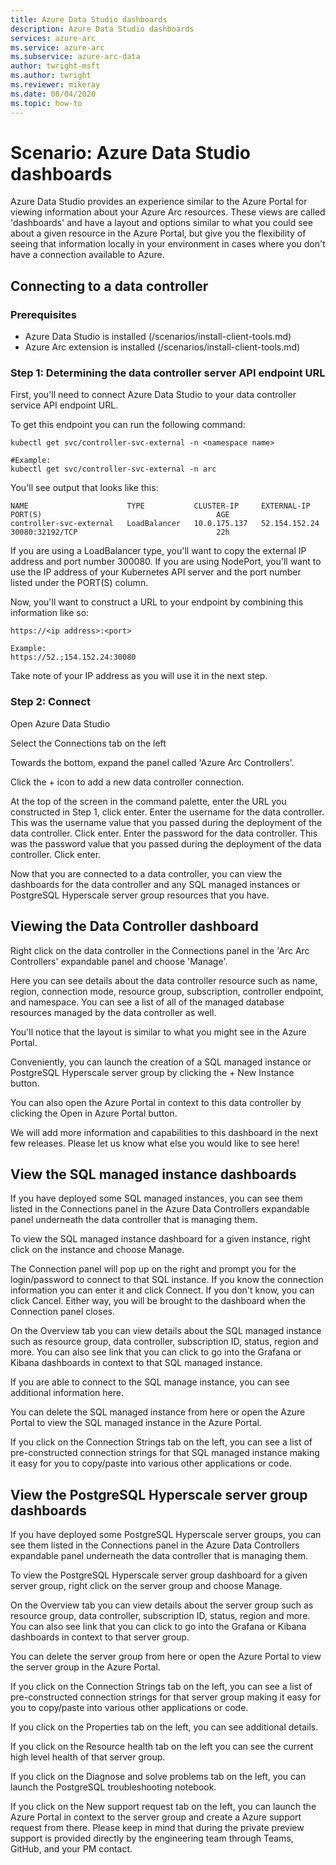 ```yaml
---
title: Azure Data Studio dashboards
description: Azure Data Studio dashboards
services: azure-arc
ms.service: azure-arc
ms.subservice: azure-arc-data
author: twright-msft
ms.author: twright
ms.reviewer: mikeray
ms.date: 08/04/2020
ms.topic: how-to
---
```


# Scenario: Azure Data Studio dashboards

Azure Data Studio provides an experience similar to the Azure Portal for viewing information about your Azure Arc resources.  These views are called 'dashboards' and have a layout and options similar to what you could see about a given resource in the Azure Portal, but give you the flexibility of seeing that information locally in your environment in cases where you don't have a connection available to Azure.

## Connecting to a data controller

### Prerequisites

- Azure Data Studio is installed (/scenarios/install-client-tools.md)
- Azure Arc extension is installed (/scenarios/install-client-tools.md)

### Step 1: Determining the data controller server API endpoint URL

First, you'll need to connect Azure Data Studio to your data controller service API endpoint URL.

To get this endpoint you can run the following command:

```terminal
kubectl get svc/controller-svc-external -n <namespace name>

#Example:
kubectl get svc/controller-svc-external -n arc
```

You'll see output that looks like this:

```terminal
NAME                      TYPE           CLUSTER-IP     EXTERNAL-IP      PORT(S)                                       AGE
controller-svc-external   LoadBalancer   10.0.175.137   52.154.152.24    30080:32192/TCP                               22h
```

If you are using a LoadBalancer type, you'll want to copy the external IP address and port number 300080.  If you are using NodePort, you'll want to use the IP address of your Kubernetes API server and the port number listed under the PORT(S) column.

Now, you'll want to construct a URL to your endpoint by combining this information like so:

```terminal
https://<ip address>:<port>

Example:
https://52.;154.152.24:30080
```

Take note of your IP address as you will use it in the next step.

### Step 2: Connect

Open Azure Data Studio

Select the Connections tab on the left

Towards the bottom, expand the panel called 'Azure Arc Controllers'.

Click the + icon to add a new data controller connection.

At the top of the screen in the command palette, enter the URL you constructed in Step 1, click enter.
Enter the username for the data controller.  This was the username value that you passed during the deployment of the data controller.  Click enter.
Enter the password for the data controller.  This was the password value that you passed during the deployment of the data controller. Click enter.

Now that you are connected to a data controller, you can view the dashboards for the data controller and any SQL managed instances or PostgreSQL Hyperscale server group resources that you have.

## Viewing the Data Controller dashboard

Right click on the data controller in the Connections panel in the 'Arc Arc Controllers' expandable panel and choose 'Manage'.

Here you can see details about the data controller resource such as name, region, connection mode, resource group, subscription, controller endpoint, and namespace.  You can see a list of all of the managed database resources managed by the data controller as well.

You'll notice that the layout is similar to what you might see in the Azure Portal.

Conveniently, you can launch the creation of a SQL managed instance or PostgreSQL Hyperscale server group by clicking the + New Instance button.

You can also open the Azure Portal in context to this data controller by clicking the Open in Azure Portal button.

We will add more information and capabilities to this dashboard in the next few releases.  Please let us know what else you would like to see here!

## View the SQL managed instance dashboards

If you have deployed some SQL managed instances, you can see them listed in the Connections panel in the Azure Data Controllers expandable panel underneath the data controller that is managing them.

To view the SQL managed instance dashboard for a given instance, right click on the instance and choose Manage.

The Connection panel will pop up on the right and prompt you for the login/password to connect to that SQL instance. If you know the connection information you can enter it and click Connect.  If you don't know, you can click Cancel.  Either way, you will be brought to the dashboard when the Connection panel closes.

On the Overview tab you can view details about the SQL managed instance such as resource group, data controller, subscription ID, status, region and more.  You can also see link that you can click to go into the Grafana or Kibana dashboards in context to that SQL managed instance.

If you are able to connect to the SQL manage instance, you can see additional information here.

You can delete the SQL managed instance from here or open the Azure Portal to view the SQL managed instance in the Azure Portal.

If you click on the Connection Strings tab on the left, you can see a list of pre-constructed connection strings for that SQL managed instance making it easy for you to copy/paste into various other applications or code.

## View the PostgreSQL Hyperscale server group dashboards

If you have deployed some PostgreSQL Hyperscale server groups, you can see them listed in the Connections panel in the Azure Data Controllers expandable panel underneath the data controller that is managing them.

To view the PostgreSQL Hyperscale server group dashboard for a given server group, right click on the server group and choose Manage.

On the Overview tab you can view details about the server group such as resource group, data controller, subscription ID, status, region and more.  You can also see link that you can click to go into the Grafana or Kibana dashboards in context to that server group.

You can delete the server group from here or open the Azure Portal to view the server group in the Azure Portal.

If you click on the Connection Strings tab on the left, you can see a list of pre-constructed connection strings for that server group making it easy for you to copy/paste into various other applications or code.

If you click on the Properties tab on the left, you can see additional details.

If you click on the Resource health tab on the left you can see the current high level health of that server group.

If you click on the Diagnose and solve problems tab on the left, you can launch the PostgreSQL troubleshooting notebook.

If you click on the New support request tab on the left, you can launch the Azure Portal in context to the server group and create a Azure support request from there.  Please keep in mind that during the private preview support is provided directly by the engineering team through Teams, GitHub, and your PM contact.

